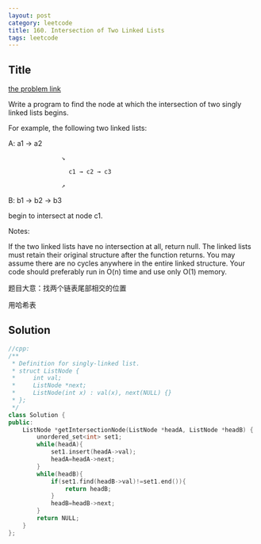 ```yaml
---
layout: post
category: leetcode
title: 160. Intersection of Two Linked Lists
tags: leetcode
---
```

## Title
[the problem link](https://leetcode.com/problems/intersection-of-two-linked-lists/description/)

Write a program to find the node at which the intersection of two singly linked lists begins.


For example, the following two linked lists:

A:          a1 → a2

                   ↘

                     c1 → c2 → c3

                   ↗            

B:     b1 → b2 → b3

begin to intersect at node c1.


Notes:

If the two linked lists have no intersection at all, return null.
The linked lists must retain their original structure after the function returns.
You may assume there are no cycles anywhere in the entire linked structure.
Your code should preferably run in O(n) time and use only O(1) memory.

题目大意：找两个链表尾部相交的位置

用哈希表

## Solution
```c++
//cpp:
/**
 * Definition for singly-linked list.
 * struct ListNode {
 *     int val;
 *     ListNode *next;
 *     ListNode(int x) : val(x), next(NULL) {}
 * };
 */
class Solution {
public:
    ListNode *getIntersectionNode(ListNode *headA, ListNode *headB) {
        unordered_set<int> set1;
        while(headA){
            set1.insert(headA->val);
            headA=headA->next;
        }
        while(headB){
            if(set1.find(headB->val)!=set1.end()){
                return headB;
            }
            headB=headB->next;
        }
        return NULL;
    }
};
```
